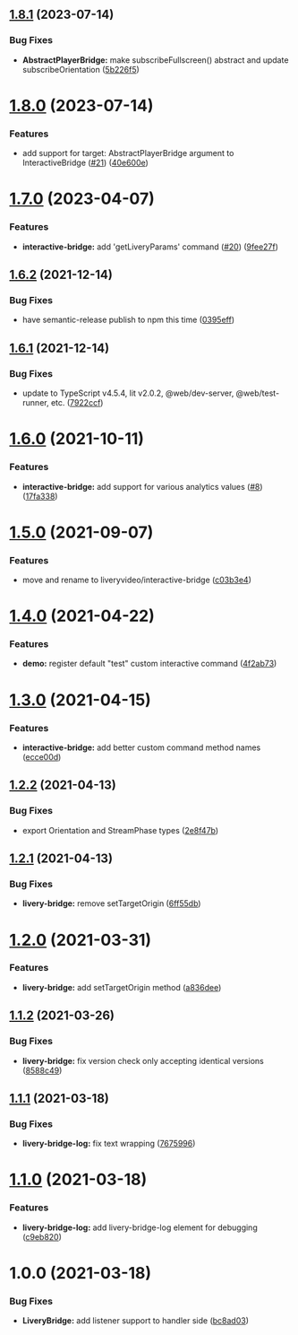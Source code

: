 ## [1.8.1](https://github.com/liveryvideo/interactive-bridge/compare/v1.8.0...v1.8.1) (2023-07-14)


### Bug Fixes

* **AbstractPlayerBridge:** make subscribeFullscreen() abstract and update subscribeOrientation ([5b226f5](https://github.com/liveryvideo/interactive-bridge/commit/5b226f5cd5b6e2500c161fd822f9e651e5d43983))

# [1.8.0](https://github.com/liveryvideo/interactive-bridge/compare/v1.7.0...v1.8.0) (2023-07-14)


### Features

* add support for target: AbstractPlayerBridge argument to InteractiveBridge ([#21](https://github.com/liveryvideo/interactive-bridge/issues/21)) ([40e600e](https://github.com/liveryvideo/interactive-bridge/commit/40e600e269460a3c53fad5fc9ef302effee0f15f))

# [1.7.0](https://github.com/liveryvideo/interactive-bridge/compare/v1.6.2...v1.7.0) (2023-04-07)


### Features

* **interactive-bridge:** add 'getLiveryParams' command ([#20](https://github.com/liveryvideo/interactive-bridge/issues/20)) ([9fee27f](https://github.com/liveryvideo/interactive-bridge/commit/9fee27f263740d730ca61b34f93cbef4fc0ab587))

## [1.6.2](https://github.com/liveryvideo/interactive-bridge/compare/v1.6.1...v1.6.2) (2021-12-14)


### Bug Fixes

* have semantic-release publish to npm this time ([0395eff](https://github.com/liveryvideo/interactive-bridge/commit/0395eff550ff93bab4497848a82efe21962b9544))

## [1.6.1](https://github.com/liveryvideo/interactive-bridge/compare/v1.6.0...v1.6.1) (2021-12-14)


### Bug Fixes

* update to TypeScript v4.5.4, lit v2.0.2, @web/dev-server, @web/test-runner, etc. ([7922ccf](https://github.com/liveryvideo/interactive-bridge/commit/7922ccfa45a9be4127928776201bd2bcbf648ee5))

# [1.6.0](https://github.com/liveryvideo/interactive-bridge/compare/v1.5.0...v1.6.0) (2021-10-11)


### Features

* **interactive-bridge:** add support for various analytics values ([#8](https://github.com/liveryvideo/interactive-bridge/issues/8)) ([17fa338](https://github.com/liveryvideo/interactive-bridge/commit/17fa338c8fda3be6b0fec0fc013557e9c727d16d))

# [1.5.0](https://github.com/liveryvideo/interactive-bridge/compare/v1.4.0...v1.5.0) (2021-09-07)


### Features

* move and rename to liveryvideo/interactive-bridge ([c03b3e4](https://github.com/liveryvideo/interactive-bridge/commit/c03b3e4f63adecb7a034d7ef6af0d31e89cac216))

# [1.4.0](https://github.com/exmg/livery-interactive/compare/v1.3.0...v1.4.0) (2021-04-22)


### Features

* **demo:** register default "test" custom interactive command ([4f2ab73](https://github.com/exmg/livery-interactive/commit/4f2ab730855e8e764a6f4fc29cc1a9e290921aac))

# [1.3.0](https://github.com/exmg/livery-interactive/compare/v1.2.2...v1.3.0) (2021-04-15)


### Features

* **interactive-bridge:** add better custom command method names ([ecce00d](https://github.com/exmg/livery-interactive/commit/ecce00de8abb68f1d4e70c1246df4ef549441b8b))

## [1.2.2](https://github.com/exmg/livery-interactive/compare/v1.2.1...v1.2.2) (2021-04-13)


### Bug Fixes

* export Orientation and StreamPhase types ([2e8f47b](https://github.com/exmg/livery-interactive/commit/2e8f47b0dda7df4c7d015b154005f40175b59e20))

## [1.2.1](https://github.com/exmg/livery-interactive/compare/v1.2.0...v1.2.1) (2021-04-13)


### Bug Fixes

* **livery-bridge:** remove setTargetOrigin ([6ff55db](https://github.com/exmg/livery-interactive/commit/6ff55dbd884f4b674634746fbb101539d0b144c8))

# [1.2.0](https://github.com/exmg/livery-interactive/compare/v1.1.2...v1.2.0) (2021-03-31)


### Features

* **livery-bridge:** add setTargetOrigin method ([a836dee](https://github.com/exmg/livery-interactive/commit/a836dee2b356ea9c6d033185bc9392342fec1500))

## [1.1.2](https://github.com/exmg/livery-interactive/compare/v1.1.1...v1.1.2) (2021-03-26)


### Bug Fixes

* **livery-bridge:** fix version check only accepting identical versions ([8588c49](https://github.com/exmg/livery-interactive/commit/8588c49ac0751f7ca4b94be2866c3818cb00daee))

## [1.1.1](https://github.com/exmg/livery-interactive/compare/v1.1.0...v1.1.1) (2021-03-18)


### Bug Fixes

* **livery-bridge-log:** fix text wrapping ([7675996](https://github.com/exmg/livery-interactive/commit/7675996bce22741945f6ba0fe3230d8300de0615))

# [1.1.0](https://github.com/exmg/livery-interactive/compare/v1.0.0...v1.1.0) (2021-03-18)


### Features

* **livery-bridge-log:** add livery-bridge-log element for debugging ([c9eb820](https://github.com/exmg/livery-interactive/commit/c9eb82011e1a74336c30a5cd7a73ae544bc22f27))

# 1.0.0 (2021-03-18)


### Bug Fixes

* **LiveryBridge:** add listener support to handler side ([bc8ad03](https://github.com/exmg/livery-interactive/commit/bc8ad03a7f159520913e4a2424f608c4d74fe4bc))
